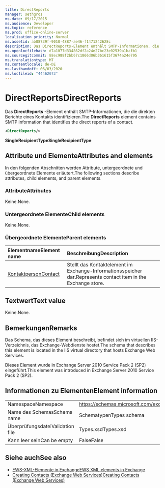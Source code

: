 ```yaml
---
title: DirectReports
manager: sethgros
ms.date: 09/17/2015
ms.audience: Developer
ms.topic: reference
ms.prod: office-online-server
localization_priority: Normal
ms.assetid: ab88739f-9018-4887-ae46-f1471242628c
description: Das DirectReports-Element enthält SMTP-Informationen, die die direkten Berichte eines Kontakts identifizieren.
ms.openlocfilehash: d7a1077d334862df2a24e27bc23e02539a1bafb1
ms.sourcegitcommit: 88ec988f2bb67c1866d06b361615f3674a24e795
ms.translationtype: MT
ms.contentlocale: de-DE
ms.lasthandoff: 06/03/2020
ms.locfileid: "44462073"
---
```

# <a name="directreports"></a><span data-ttu-id="57bba-103">DirectReports</span><span class="sxs-lookup"><span data-stu-id="57bba-103">DirectReports</span></span>

<span data-ttu-id="57bba-104">Das **DirectReports** -Element enthält SMTP-Informationen, die die direkten Berichte eines Kontakts identifizieren.</span><span class="sxs-lookup"><span data-stu-id="57bba-104">The **DirectReports** element contains SMTP information that identifies the direct reports of a contact.</span></span> 
  
```XML
<DirectReports/>
```

 <span data-ttu-id="57bba-105">**SingleRecipientType**</span><span class="sxs-lookup"><span data-stu-id="57bba-105">**SingleRecipientType**</span></span>
## <a name="attributes-and-elements"></a><span data-ttu-id="57bba-106">Attribute und Elemente</span><span class="sxs-lookup"><span data-stu-id="57bba-106">Attributes and elements</span></span>

<span data-ttu-id="57bba-107">In den folgenden Abschnitten werden Attribute, untergeordnete und übergeordnete Elemente erläutert.</span><span class="sxs-lookup"><span data-stu-id="57bba-107">The following sections describe attributes, child elements, and parent elements.</span></span>
  
### <a name="attributes"></a><span data-ttu-id="57bba-108">Attribute</span><span class="sxs-lookup"><span data-stu-id="57bba-108">Attributes</span></span>

<span data-ttu-id="57bba-109">Keine.</span><span class="sxs-lookup"><span data-stu-id="57bba-109">None.</span></span>
  
### <a name="child-elements"></a><span data-ttu-id="57bba-110">Untergeordnete Elemente</span><span class="sxs-lookup"><span data-stu-id="57bba-110">Child elements</span></span>

<span data-ttu-id="57bba-111">Keine.</span><span class="sxs-lookup"><span data-stu-id="57bba-111">None.</span></span>
  
### <a name="parent-elements"></a><span data-ttu-id="57bba-112">Übergeordnete Elemente</span><span class="sxs-lookup"><span data-stu-id="57bba-112">Parent elements</span></span>

|<span data-ttu-id="57bba-113">**Elementname**</span><span class="sxs-lookup"><span data-stu-id="57bba-113">**Element name**</span></span>|<span data-ttu-id="57bba-114">**Beschreibung**</span><span class="sxs-lookup"><span data-stu-id="57bba-114">**Description**</span></span>|
|:-----|:-----|
|[<span data-ttu-id="57bba-115">Kontaktperson</span><span class="sxs-lookup"><span data-stu-id="57bba-115">Contact</span></span>](contact.md) <br/> |<span data-ttu-id="57bba-116">Stellt das Kontaktelement im Exchange-Informationsspeicher dar.</span><span class="sxs-lookup"><span data-stu-id="57bba-116">Represents contact item in the Exchange store.</span></span>  <br/> |
   
## <a name="text-value"></a><span data-ttu-id="57bba-117">Textwert</span><span class="sxs-lookup"><span data-stu-id="57bba-117">Text value</span></span>

<span data-ttu-id="57bba-118">Keine.</span><span class="sxs-lookup"><span data-stu-id="57bba-118">None.</span></span>
  
## <a name="remarks"></a><span data-ttu-id="57bba-119">Bemerkungen</span><span class="sxs-lookup"><span data-stu-id="57bba-119">Remarks</span></span>

<span data-ttu-id="57bba-120">Das Schema, das dieses Element beschreibt, befindet sich im virtuellen IIS-Verzeichnis, das Exchange-Webdienste hostet.</span><span class="sxs-lookup"><span data-stu-id="57bba-120">The schema that describes this element is located in the IIS virtual directory that hosts Exchange Web Services.</span></span>
  
<span data-ttu-id="57bba-121">Dieses Element wurde in Exchange Server 2010 Service Pack 2 (SP2) eingeführt.</span><span class="sxs-lookup"><span data-stu-id="57bba-121">This element was introduced in Exchange Server 2010 Service Pack 2 (SP2).</span></span>
  
## <a name="element-information"></a><span data-ttu-id="57bba-122">Informationen zu Elementen</span><span class="sxs-lookup"><span data-stu-id="57bba-122">Element information</span></span>

|||
|:-----|:-----|
|<span data-ttu-id="57bba-123">Namespace</span><span class="sxs-lookup"><span data-stu-id="57bba-123">Namespace</span></span>  <br/> |https://schemas.microsoft.com/exchange/services/2006/types  <br/> |
|<span data-ttu-id="57bba-124">Name des Schemas</span><span class="sxs-lookup"><span data-stu-id="57bba-124">Schema name</span></span>  <br/> |<span data-ttu-id="57bba-125">Schematypen</span><span class="sxs-lookup"><span data-stu-id="57bba-125">Types schema</span></span>  <br/> |
|<span data-ttu-id="57bba-126">Überprüfungsdatei</span><span class="sxs-lookup"><span data-stu-id="57bba-126">Validation file</span></span>  <br/> |<span data-ttu-id="57bba-127">Types.xsd</span><span class="sxs-lookup"><span data-stu-id="57bba-127">Types.xsd</span></span>  <br/> |
|<span data-ttu-id="57bba-128">Kann leer sein</span><span class="sxs-lookup"><span data-stu-id="57bba-128">Can be empty</span></span>  <br/> |<span data-ttu-id="57bba-129">False</span><span class="sxs-lookup"><span data-stu-id="57bba-129">False</span></span>  <br/> |
   
## <a name="see-also"></a><span data-ttu-id="57bba-130">Siehe auch</span><span class="sxs-lookup"><span data-stu-id="57bba-130">See also</span></span>

- [<span data-ttu-id="57bba-131">EWS-XML-Elemente in Exchange</span><span class="sxs-lookup"><span data-stu-id="57bba-131">EWS XML elements in Exchange</span></span>](ews-xml-elements-in-exchange.md)
- [<span data-ttu-id="57bba-132">Creating Contacts (Exchange Web Services)</span><span class="sxs-lookup"><span data-stu-id="57bba-132">Creating Contacts (Exchange Web Services)</span></span>](https://msdn.microsoft.com/library/4845917e-70d1-481c-bbd7-011ec6571789%28Office.15%29.aspx)

